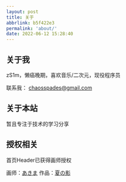 ```yaml
---
layout: post
title: 关于
abbrlink: b5f422e3
permalink: 'about/'
date: 2022-06-12 15:28:40
---
```


## 关于我

zS1m，懒癌晚期，喜欢音乐/二次元，现役程序员

联系我： chaosspades@gmail.com

## 关于本站

暂且专注于技术的学习分享

## 授权相关

首页Header已获得画师授权

画师：[あきま](https://www.pixiv.net/users/19301797)
作品：[夏の影](https://www.pixiv.net/artworks/90877153)
